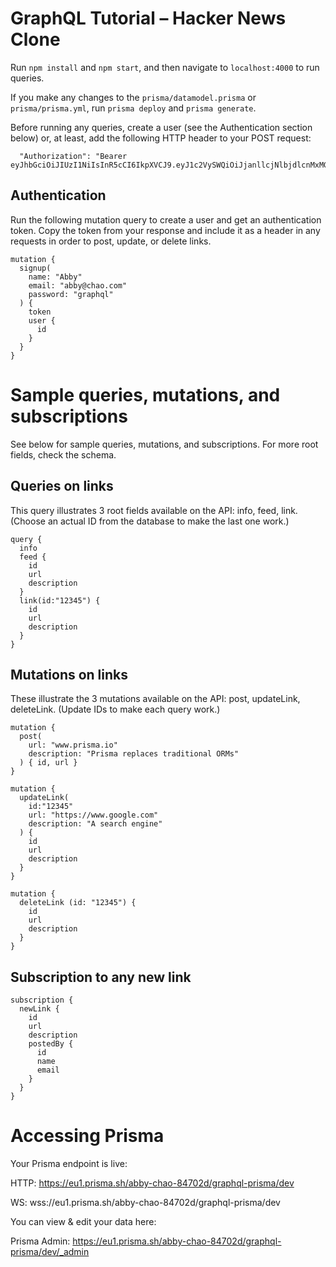 # GraphQL Tutorial – Hacker News Clone

Run `npm install` and `npm start`, and then navigate to `localhost:4000` to run queries.

If you make any changes to the `prisma/datamodel.prisma` or `prisma/prisma.yml`, run `prisma deploy` and `prisma generate`.

Before running any queries, create a user (see the Authentication section below) or, at least, add the following HTTP header to your POST request:

```
  "Authorization": "Bearer eyJhbGciOiJIUzI1NiIsInR5cCI6IkpXVCJ9.eyJ1c2VySWQiOiJjanllcjNlbjdlcnMxMGIzNnYzeXdscTEwIiwiaWF0IjoxNTYzODIxNzQ1fQ.dMwJM6jjmzBu5Aq9QmfXrAkMR20tQVxGHJ9fXC8DKYE"
```

## Authentication

Run the following mutation query to create a user and get an authentication token. Copy the token from your response and include it as a header in any requests in order to post, update, or delete links.

```
mutation {
  signup(
    name: "Abby"
    email: "abby@chao.com"
    password: "graphql"
  ) {
    token
    user {
      id
    }
  }
}
```

# Sample queries, mutations, and subscriptions

See below for sample queries, mutations, and subscriptions. For more root fields, check the schema. 

## Queries on links

This query illustrates 3 root fields available on the API: info, feed, link. (Choose an actual ID from the database to make the last one work.)

```
query {
  info
  feed {
    id
    url
    description
  }
  link(id:"12345") {
    id
    url
    description
  }
}
```

## Mutations on links

These illustrate the 3 mutations available on the API: post, updateLink, deleteLink. (Update IDs to make each query work.)

```
mutation {
  post(
    url: "www.prisma.io"
    description: "Prisma replaces traditional ORMs"
  ) { id, url }
}

mutation {
  updateLink(
    id:"12345"
    url: "https://www.google.com"
    description: "A search engine"
  ) {
    id
    url
    description
  }
}

mutation {
  deleteLink (id: "12345") {
    id
    url
    description
  }
}
```

## Subscription to any new link

```
subscription {
  newLink {
    id
    url
    description
    postedBy {
      id
      name
      email
    }
  }
}

```

# Accessing Prisma

Your Prisma endpoint is live:

  HTTP:  https://eu1.prisma.sh/abby-chao-84702d/graphql-prisma/dev
  
  WS:    wss://eu1.prisma.sh/abby-chao-84702d/graphql-prisma/dev

You can view & edit your data here:

  Prisma Admin: https://eu1.prisma.sh/abby-chao-84702d/graphql-prisma/dev/_admin
